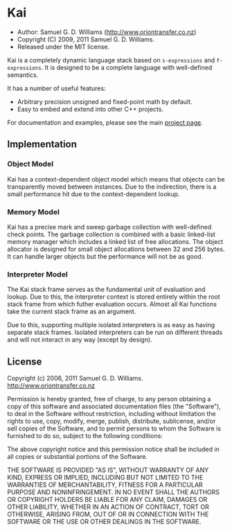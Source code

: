 Kai
===

* Author: Samuel G. D. Williams (<http://www.oriontransfer.co.nz>)
* Copyright (C) 2009, 2011 Samuel G. D. Williams.
* Released under the MIT license.

Kai is a completely dynamic language stack based on `s-expressions` and `f-expressions`. It is designed to be a complete language with well-defined semantics.

It has a number of useful features:

* Arbitrary precision unsigned and fixed-point math by default.
* Easy to embed and extend into other C++ projects.

For documentation and examples, please see the main [project page][1].

[1]: http://www.oriontransfer.co.nz/research/kai

Implementation
--------------

### Object Model ###

Kai has a context-dependent object model which means that objects can be transparently moved between instances. Due to the indirection, there is a small performance hit due to the context-dependent lookup.

### Memory Model ###

Kai has a precise mark and sweep garbage collection with well-defined check points. The garbage collection is combined with a basic linked-list memory manager which includes a linked list of free allocations. The object allocator is designed for small object allocations between 32 and 256 bytes. It can handle larger objects but the performance will not be as good.

### Interpreter Model ###

The Kai stack frame serves as the fundamental unit of evaluation and lookup. Due to this, the interpreter context is stored entirely within the root stack frame from which futher evaluation occurs. Almost all Kai functions take the current stack frame as an argument.

Due to this, supporting multiple isolated interpreters is as easy as having separate stack frames. Isolated interpreters can be run on different threads and will not interact in any way (except by design).

License
-------

Copyright (c) 2006, 2011 Samuel G. D. Williams. <http://www.oriontransfer.co.nz>

Permission is hereby granted, free of charge, to any person obtaining a copy
of this software and associated documentation files (the "Software"), to deal
in the Software without restriction, including without limitation the rights
to use, copy, modify, merge, publish, distribute, sublicense, and/or sell
copies of the Software, and to permit persons to whom the Software is
furnished to do so, subject to the following conditions:

The above copyright notice and this permission notice shall be included in
all copies or substantial portions of the Software.

THE SOFTWARE IS PROVIDED "AS IS", WITHOUT WARRANTY OF ANY KIND, EXPRESS OR
IMPLIED, INCLUDING BUT NOT LIMITED TO THE WARRANTIES OF MERCHANTABILITY,
FITNESS FOR A PARTICULAR PURPOSE AND NONINFRINGEMENT. IN NO EVENT SHALL THE
AUTHORS OR COPYRIGHT HOLDERS BE LIABLE FOR ANY CLAIM, DAMAGES OR OTHER
LIABILITY, WHETHER IN AN ACTION OF CONTRACT, TORT OR OTHERWISE, ARISING FROM,
OUT OF OR IN CONNECTION WITH THE SOFTWARE OR THE USE OR OTHER DEALINGS IN
THE SOFTWARE.